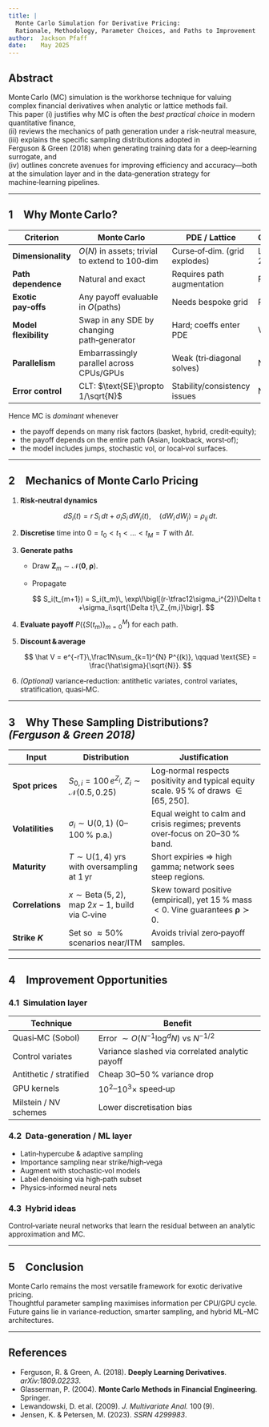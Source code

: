 ```yaml
---
title: |
  Monte Carlo Simulation for Derivative Pricing:  
  Rationale, Methodology, Parameter Choices, and Paths to Improvement
author:  Jackson Pfaff  
date:    May 2025  
---
```


## Abstract
Monte Carlo (MC) simulation is the workhorse technique for valuing complex financial derivatives when analytic or lattice methods fail.  
This paper (i) justifies why MC is often the *best practical choice* in modern quantitative finance,  
(ii) reviews the mechanics of path generation under a risk‑neutral measure,  
(iii) explains the specific sampling distributions adopted in Ferguson & Green (2018) when generating training data for a deep‑learning surrogate, and  
(iv) outlines concrete avenues for improving efficiency and accuracy—both at the simulation layer and in the data‑generation strategy for machine‑learning pipelines.

---

## 1 Why Monte Carlo?

| Criterion | Monte Carlo | PDE / Lattice | Closed‑Form |
|-----------|-------------|---------------|-------------|
| **Dimensionality** | $O(N)$ in assets; trivial to extend to 100‑dim | Curse‑of‑dim. (grid explodes) | Limited to 1–2 dims |
| **Path dependence** | Natural and exact | Requires path augmentation | Rare |
| **Exotic pay‑offs** | Any payoff evaluable in $O(\text{paths})$ | Needs bespoke grid | Rare |
| **Model flexibility** | Swap in any SDE by changing path‑generator | Hard; coeffs enter PDE | Very limited |
| **Parallelism** | Embarrassingly parallel across CPUs/GPUs | Weak (tri‑diagonal solves) | N/A |
| **Error control** | CLT: $\text{SE}\propto 1/\sqrt{N}$ | Stability/consistency issues | None |

Hence MC is *dominant* whenever  

* the payoff depends on many risk factors (basket, hybrid, credit‑equity);  
* the payoff depends on the entire path (Asian, lookback, worst‑of);  
* the model includes jumps, stochastic vol, or local‑vol surfaces.

---

## 2 Mechanics of Monte Carlo Pricing

1. **Risk‑neutral dynamics**  

   $$
   dS_i(t) = r\,S_i\,dt + \sigma_i S_i\,dW_i(t),\quad 
   \langle dW_i\,dW_j\rangle = \rho_{ij}\,dt.
   $$

2. **Discretise** time into $0=t_0<t_1<\dots<t_M=T$ with $\Delta t$.

3. **Generate paths**  

   * Draw $\mathbf Z_m \sim \mathcal N(\mathbf 0,\boldsymbol\rho)$.  
   * Propagate  

     $$
     S_i(t_{m+1}) = S_i(t_m)\,
       \exp\!\bigl[(r-\tfrac12\sigma_i^{2})\Delta t
                   +\sigma_i\sqrt{\Delta t}\,Z_{m,i}\bigr].
     $$

4. **Evaluate payoff** $P(\{S(t_m)\}_{m=0}^M)$ for each path.

5. **Discount & average**

   $$
   \hat V = e^{-rT}\,\frac1N\sum_{k=1}^{N} P^{(k)}, 
   \qquad 
   \text{SE} = \frac{\hat\sigma}{\sqrt{N}}.
   $$

6. *(Optional)* variance‑reduction: antithetic variates, control variates, stratification, quasi‑MC.

---

## 3 Why These Sampling Distributions? *(Ferguson & Green 2018)*

| Input | Distribution | Justification |
|-------|--------------|---------------|
| **Spot prices** | $S_{0,i}=100\,e^{Z_i},\; Z_i\sim\mathcal N(0.5,0.25)$ | Log‑normal respects positivity and typical equity scale. 95 % of draws $\in[65,250]$. |
| **Volatilities** | $\sigma_i \sim \mathrm U(0,1)$ (0–100 % p.a.) | Equal weight to calm and crisis regimes; prevents over‑focus on 20–30 % band. |
| **Maturity** | $T \sim \mathrm U(1,4)\ \text{yrs}$ with oversampling at 1 yr | Short expiries $\Rightarrow$ high gamma; network sees steep regions. |
| **Correlations** | $x\sim\operatorname{Beta}(5,2)$, map $2x-1$, build via C‑vine | Skew toward positive (empirical), yet 15 % mass $<0$. Vine guarantees $\mathbf\rho\succ 0$. |
| **Strike $K$** | Set so $\approx50\%$ scenarios near/ITM | Avoids trivial zero‑payoff samples. |

---

## 4 Improvement Opportunities

### 4.1  Simulation layer

| Technique | Benefit |
|-----------|---------|
| Quasi‑MC (Sobol) | Error $\sim O(N^{-1}\log^d N)$ vs $N^{-1/2}$ |
| Control variates | Variance slashed via correlated analytic payoff |
| Antithetic / stratified | Cheap 30–50 % variance drop |
| GPU kernels | $10^2$–$10^3\times$ speed‑up |
| Milstein / NV schemes | Lower discretisation bias |

### 4.2  Data‑generation / ML layer

* Latin‑hypercube & adaptive sampling  
* Importance sampling near strike/high‑vega  
* Augment with stochastic‑vol models  
* Label denoising via high‑path subset  
* Physics‑informed neural nets

### 4.3  Hybrid ideas

Control‑variate neural networks that learn the residual between an analytic approximation and MC.

---

## 5 Conclusion
Monte Carlo remains the most versatile framework for exotic derivative pricing.  
Thoughtful parameter sampling maximises information per CPU/GPU cycle.  
Future gains lie in variance‑reduction, smarter sampling, and hybrid ML–MC architectures.

---

## References
* Ferguson, R. & Green, A. (2018). **Deeply Learning Derivatives**. *arXiv:1809.02233*.  
* Glasserman, P. (2004). **Monte Carlo Methods in Financial Engineering**. Springer.  
* Lewandowski, D. et al. (2009). *J. Multivariate Anal.* 100 (9).  
* Jensen, K. & Petersen, M. (2023). *SSRN 4299983*.
